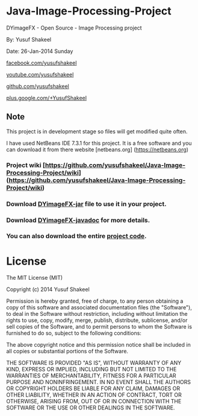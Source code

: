 Java-Image-Processing-Project
=============================

DYimageFX - Open Source - Image Processing project

By: Yusuf Shakeel

Date: 26-Jan-2014 Sunday


[facebook.com/yusufshakeel](https://www.facebook.com/yusufshakeel)

[youtube.com/yusufshakeel](https://www.youtube.com/yusufshakeel)

[github.com/yusufshakeel](https://www.github.com/yusufshakeel)

[plus.google.com/+YusufShakeel](https://plus.google.com/+YusufShakeel/posts)


Note
----
This project is in development stage so files will get modified quite often.

I have used NetBeans IDE 7.3.1 for this project. It is a free software and you can download it from there website [netbeans.org] (https://netbeans.org)


### Project wiki [https://github.com/yusufshakeel/Java-Image-Processing-Project/wiki] (https://github.com/yusufshakeel/Java-Image-Processing-Project/wiki)

### Download [DYimageFX-jar](https://github.com/yusufshakeel/Java-Image-Processing-Project/tree/master/DYimageFX-jar) file to use it in your project.

### Download [DYimageFX-javadoc](https://github.com/yusufshakeel/Java-Image-Processing-Project/blob/master/DYimageFX-javadoc) for more details.


### You can also download the entire [project code](https://github.com/yusufshakeel/Java-Image-Processing-Project/archive/master.zip).


# License

The MIT License (MIT)

Copyright (c) 2014 Yusuf Shakeel

Permission is hereby granted, free of charge, to any person obtaining a copy of
this software and associated documentation files (the "Software"), to deal in
the Software without restriction, including without limitation the rights to
use, copy, modify, merge, publish, distribute, sublicense, and/or sell copies of
the Software, and to permit persons to whom the Software is furnished to do so,
subject to the following conditions:

The above copyright notice and this permission notice shall be included in all
copies or substantial portions of the Software.

THE SOFTWARE IS PROVIDED "AS IS", WITHOUT WARRANTY OF ANY KIND, EXPRESS OR
IMPLIED, INCLUDING BUT NOT LIMITED TO THE WARRANTIES OF MERCHANTABILITY, FITNESS
FOR A PARTICULAR PURPOSE AND NONINFRINGEMENT. IN NO EVENT SHALL THE AUTHORS OR
COPYRIGHT HOLDERS BE LIABLE FOR ANY CLAIM, DAMAGES OR OTHER LIABILITY, WHETHER
IN AN ACTION OF CONTRACT, TORT OR OTHERWISE, ARISING FROM, OUT OF OR IN
CONNECTION WITH THE SOFTWARE OR THE USE OR OTHER DEALINGS IN THE SOFTWARE.
